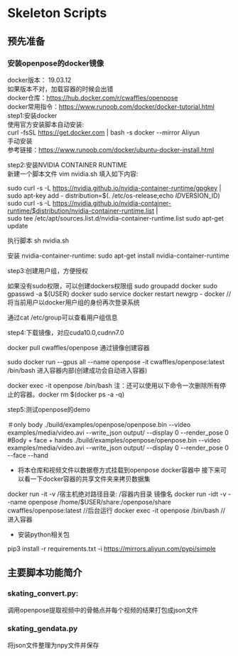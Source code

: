 # Skeleton Scripts

## 预先准备

### 安装openpose的docker镜像 
docker版本： 19.03.12   
如果版本不对，加载容器的时候会出错   
docker仓库：https://hub.docker.com/r/cwaffles/openpose   
docker常用指令：https://www.runoob.com/docker/docker-tutorial.html  
step1:安装docker   
使用官方安装脚本自动安装:   
curl -fsSL https://get.docker.com | bash -s docker --mirror Aliyun   
手动安装   
参考链接：https://www.runoob.com/docker/ubuntu-docker-install.html   
  
step2:安装NVIDIA CONTAINER RUNTIME   
新建一个脚本文件 vim nvidia.sh 填入如下内容:   

sudo curl -s -L https://nvidia.github.io/nvidia-container-runtime/gpgkey | \
  sudo apt-key add -
distribution=$(. /etc/os-release;echo $ID$VERSION_ID)
sudo curl -s -L https://nvidia.github.io/nvidia-container-runtime/$distribution/nvidia-container-runtime.list | \
  sudo tee /etc/apt/sources.list.d/nvidia-container-runtime.list
sudo apt-get update

执行脚本 sh nvidia.sh

安装 nvidia-container-runtime:
sudo apt-get install nvidia-container-runtime

step3:创建用户组，方便授权

如果没有sudo权限，可以创建dockers权限组
sudo groupadd docker
sudo gpasswd -a ${USER} docker
sudo service docker restart
newgrp - docker    //将当前用户以docker用户组的身份再次登录系统

通过cat /etc/group可以查看用户组信息

step4:下载镜像，对应cuda10.0,cudnn7.0

docker pull cwaffles/openpose
通过镜像创建容器

sudo docker run --gpus all --name openpose -it cwaffles/openpose:latest /bin/bash
进入容器内部(创建成功会自动进入容器)

docker exec -it openpose /bin/bash
注：还可以使用以下命令一次删除所有停止的容器。docker rm $(docker ps -a -q)

step5:测试openpose的demo

＃only body
./build/examples/openpose/openpose.bin --video examples/media/video.avi --write_json output/ --display 0 --render_pose 0
#Body + face + hands
./build/examples/openpose/openpose.bin --video examples/media/video.avi --write_json output/ --display 0 --render_pose 0 --face --hand
* 将本仓库和视频文件以数据卷方式挂载到openpose docker容器中
接下来可以看一下docker容器的共享文件夹来拷贝数据集

docker run -it -v  /宿主机绝对路径目录:  /容器内目录  镜像名
docker run -idt -v --name openpose  /home/$USER/share:/openpose/share cwaffles/openpose:latest    //后台运行
docker exec -it  openpose /bin/bash //进入容器

* 安装python相关包

pip3 install -r requirements.txt -i https://mirrors.aliyun.com/pypi/simple


## 主要脚本功能简介

### skating_convert.py:

调用openpose提取视频中的骨骼点并每个视频的结果打包成json文件

### skating_gendata.py

将json文件整理为npy文件并保存
